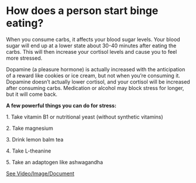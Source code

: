 # How does a person start binge eating?

When you consume carbs, it affects your blood sugar levels. Your blood sugar will end up at a lower state about 30-40 minutes after eating the carbs. This will then increase your cortisol levels and cause you to feel more stressed.

Dopamine (a pleasure hormone) is actually increased with the anticipation of a reward like cookies or ice cream, but not when you’re consuming it. Dopamine doesn’t actually lower cortisol, and your cortisol will be increased after consuming carbs. Medication or alcohol may block stress for longer, but it will come back.

**A few powerful things you can do for stress:**

1\. Take vitamin B1 or nutritional yeast (without synthetic vitamins)

2\. Take magnesium

3\. Drink lemon balm tea

4\. Take L-theanine

5\. Take an adaptogen like ashwagandha

 [See Video/Image/Document](https://hls-player.drberg.com/asset?path=migrated-assets/what-food-do-you-eat-when-stressed-stop-stress-eating-drberg)